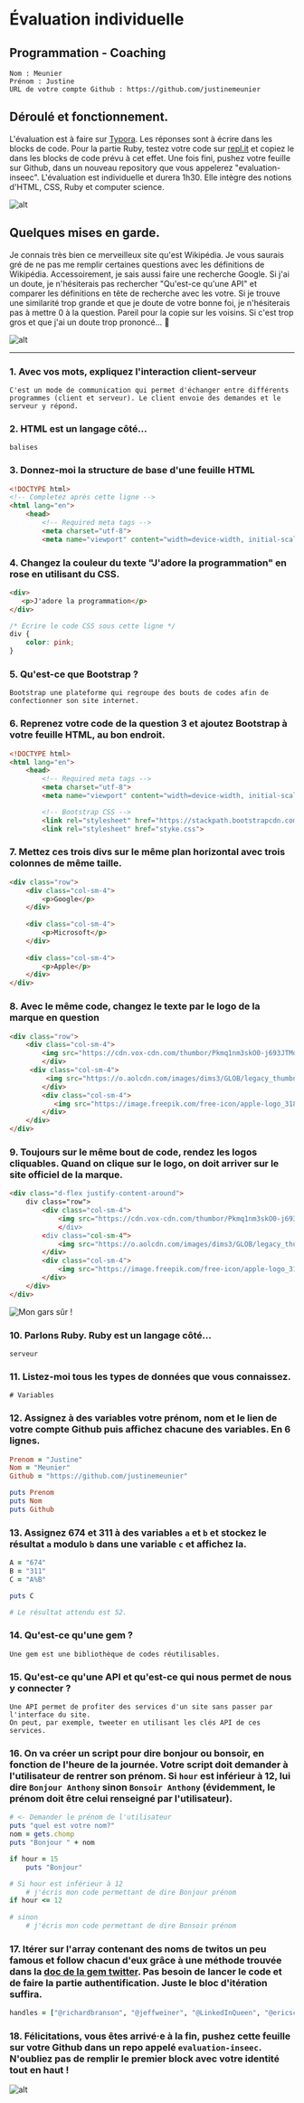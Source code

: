 # Évaluation individuelle

## Programmation - Coaching

```
Nom : Meunier
Prénom : Justine
URL de votre compte Github : https://github.com/justinemeunier
```

## Déroulé et fonctionnement. 

L'évaluation est à faire sur [Typora](https://typora.io/). Les réponses sont à écrire dans les blocks de code. 
Pour la partie Ruby, testez votre code sur [repl.it](https://repl.it/) et copiez le dans les blocks de code prévu à cet effet. 
Une fois fini, pushez votre feuille sur Github, dans un nouveau repository que vous appelerez "evaluation-inseec".
L'évaluation est individuelle et durera 1h30. Elle intègre des notions d'HTML, CSS, Ruby et computer science. 

![alt](https://media.giphy.com/media/26xBBfd0ii1khakpy/giphy.gif)

## Quelques mises en garde.

Je connais très bien ce merveilleux site qu'est Wikipédia. Je vous saurais gré de ne pas me remplir certaines questions avec les définitions de Wikipédia. Accessoirement, je sais aussi faire une recherche Google. Si j'ai un doute, je n'hésiterais pas rechercher "Qu'est-ce qu'une API" et comparer les définitions en tête de recherche avec les votre. Si je trouve une similarité trop grande et que je doute de votre bonne foi, je n'hésiterais pas à mettre 0 à la question. 
Pareil pour la copie sur les voisins. Si c'est trop gros et que j'ai un doute trop prononcé... 🔫

![alt](https://media.giphy.com/media/BtedgmzGNCiuk/giphy.gif)



------

### 1. Avec vos mots, expliquez l'interaction client-serveur

```t
C'est un mode de communication qui permet d'échanger entre différents programmes (client et serveur). Le client envoie des demandes et le serveur y répond.
```



 ### 2. HTML est un langage côté... 

```
balises
```



### 3. Donnez-moi la structure de base d'une feuille HTML

```html
<!DOCTYPE html>
<!-- Completez après cette ligne -->
<html lang="en">
    <head>
        <!-- Required meta tags -->
        <meta charset="utf-8">
        <meta name="viewport" content="width=device-width, initial-scale=1, shrink-to-fit=no">
```



### 4. Changez la couleur du texte "J'adore la programmation" en rose en utilisant du CSS.

```html
<div>
   <p>J'adore la programmation</p>
</div>
```

```css
/* Ecrire le code CSS sous cette ligne */
div {
    color: pink;
}
```



### 5. Qu'est-ce que Bootstrap ?

```
Bootstrap une plateforme qui regroupe des bouts de codes afin de confectionner son site internet.

```



### 6. Reprenez votre code de la question 3 et ajoutez Bootstrap à votre feuille HTML, au bon endroit.

```html
<!DOCTYPE html>
<html lang="en">
    <head>
        <!-- Required meta tags -->
        <meta charset="utf-8">
        <meta name="viewport" content="width=device-width, initial-scale=1, shrink-to-fit=no">

        <!-- Bootstrap CSS -->
        <link rel="stylesheet" href="https://stackpath.bootstrapcdn.com/bootstrap/4.1.3/css/bootstrap.min.css" integrity="sha384-MCw98/SFnGE8fJT3GXwEOngsV7Zt27NXFoaoApmYm81iuXoPkFOJwJ8ERdknLPMO" crossorigin="anonymous">
        <link rel="stylesheet" href="styke.css">
```



### 7. Mettez ces trois divs sur le même plan horizontal avec trois colonnes de même taille.

```html
<div class="row">
    <div class="col-sm-4">
        <p>Google</p>
    </div>
    
    <div class="col-sm-4">
        <p>Microsoft</p>
    </div>
 
    <div class="col-sm-4">
        <p>Apple</p>
    </div>
</div>
```



### 8. Avec le même code, changez le texte par le logo de la marque en question

```html
<div class="row">
    <div class="col-sm-4">
        <img src="https://cdn.vox-cdn.com/thumbor/Pkmq1nm3skO0-j693JTMd7RL0Zk=/0x0:2012x1341/1200x800/filters:focal(0x0:2012x1341)/cdn.vox-cdn.com/uploads/chorus_image/image/47070706/google2.0.0.jpg" style="width: 2.5cm;height: 2cm; alt="..." class="rounded">
        </div>
     <div class="col-sm-4">
         <img src="https://o.aolcdn.com/images/dims3/GLOB/legacy_thumbnail/630x315/format/jpg/quality/85/http%3A%2F%2Fi.huffpost.com%2Fgen%2F742825%2Fimages%2Fs-05370036PHOTOLOGOMICROSOFT2012-large640.jpg" style="width: 3cm;height: 2cm; alt="..." class="rounded">
        </div>
        <div class="col-sm-4">
           <img src="https://image.freepik.com/free-icon/apple-logo_318-40184.jpg" style="width: 2cm;height: 2cm; alt="..." class="rounded">
        </div>
    </div>
</div>
```

 

### 9. Toujours sur le même bout de code, rendez les logos cliquables. Quand on clique sur le logo, on doit arriver sur le site officiel de la marque.

```html
<div class="d-flex justify-content-around">
    div class="row">
        <div class="col-sm-4">
            <img src="https://cdn.vox-cdn.com/thumbor/Pkmq1nm3skO0-j693JTMd7RL0Zk=/0x0:2012x1341/1200x800/filters:focal(0x0:2012x1341)/cdn.vox-cdn.com/uploads/chorus_image/image/47070706/google2.0.0.jpg" alt="..." style="width: 3.5cm;height: 2cm;>
            </div>
        <div class="col-sm-4">
            <img src="https://o.aolcdn.com/images/dims3/GLOB/legacy_thumbnail/630x315/format/jpg/quality/85/http%3A%2F%2Fi.huffpost.com%2Fgen%2F742825%2Fimages%2Fs-05370036PHOTOLOGOMICROSOFT2012-large640.jpg" alt="..." class="rounded" href="#">
        </div>
        <div class="col-sm-4">
            <img src="https://image.freepik.com/free-icon/apple-logo_318-40184.jpg" alt="..." class="rounded" href="#">
        </div>
    </div>
</div>
```

![Mon gars sûr !](https://media.giphy.com/media/l0K4mbH4lKBhAPFU4/giphy.gif)

### 10. Parlons Ruby. Ruby est un langage côté...

```
serveur
```



### 11. Listez-moi tous les types de données que vous connaissez.

```
# Variables

```



### 12. Assignez à des variables votre prénom, nom et le lien de votre compte Github puis affichez chacune des variables. En 6 lignes.

```ruby
Prenom = "Justine"
Nom = "Meunier"
Github = "https://github.com/justinemeunier"

puts Prenom
puts Nom
puts Github
```



### 13. Assignez 674 et 311 à des variables `a` et `b` et stockez le résultat `a` modulo `b` dans une variable `c` et affichez la. 

```ruby
A = "674"
B = "311"
C = "A%B"

puts C 

# Le résultat attendu est 52. 
```



### 14. Qu'est-ce qu'une gem ? 

```texte
Une gem est une bibliothèque de codes réutilisables.
```



### 15. Qu'est-ce qu'une API et qu'est-ce qui nous permet de nous y connecter ?

```
Une API permet de profiter des services d'un site sans passer par l'interface du site.
On peut, par exemple, tweeter en utilisant les clés API de ces services.
```



### 16. On va créer un script pour dire bonjour ou bonsoir, en fonction de l'heure de la journée. Votre script doit demander à l'utilisateur de rentrer son prénom. Si `hour` est inférieur à 12, lui dire `Bonjour Anthony` sinon `Bonsoir Anthony` (évidemment, le prénom doit être celui renseigné par l'utilisateur).

```Ruby
# <- Demander le prénom de l'utilisateur
puts "quel est votre nom?"
nom = gets.chomp
puts "Bonjour " + nom

if hour = 15
    puts "Bonjour"

# Si hour est inférieur à 12
	# j'écris mon code permettant de dire Bonjour prénom
if hour <= 12
    
# sinon
	# j'écris mon code permettant de dire Bonsoir prénom

```



### 17. Itérer sur l'array contenant des noms de twitos un peu famous et follow chacun d'eux grâce à une méthode trouvée dans la [doc de la gem twitter](https://github.com/sferik/twitter). Pas besoin de lancer le code et de faire la partie authentification. Juste le bloc d'itération suffira. 

```ruby
handles = ["@richardbranson", "@jeffweiner", "@LinkedInQueen", "@ericschmidt", "@elonmusk", "@petecashmore", "@SteveForbesCEO", "@mtbarra"]


```



### 18. Félicitations, vous êtes arrivé·e à la fin, pushez cette feuille sur votre Github dans un repo appelé `evaluation-inseec`. N'oubliez pas de remplir le premier block avec votre identité tout en haut ! 

![alt](https://media.giphy.com/media/l0MYJnJQ4EiYLxvQ4/giphy.gif)

